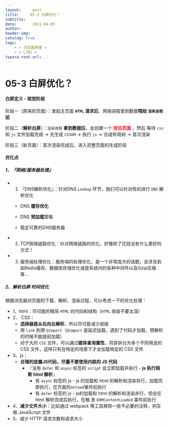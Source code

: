 ```yaml
---
layout:     post
title:     05-3 白屏优化？
subtitle:  
date:       2021-04-09
author:     
header-img: 
catalog: true
tags:
    - < 浏览器原理 >
    - < LTN1 >
typora-root-url: ..
---
```


# 05-3 白屏优化？

#### 白屏定义 - 视觉阶段

阶段一（原来的页面）：发起主页面 **`HTML` 请求后**、网络进程拿到数据**喂给 `渲染进程` 前**

阶段二（**解析白屏**）：`渲染进程` **拿到数据后**，会创建一个 <span style="color:red">**空白页面**</span> ，然后 等待 `css` 和 `js` 文件加载完成 -> 先生成 `CSSOM` -> 执行 `js` -> 合成布局树 -> 首次渲染

阶段三（新页面）：首次渲染完成后，进入完整页面的生成阶段

#### 优化点

##### 1、『网络/服务器处理』

- 1. 『DNS解析优化』：针对DNS `Lookup` 环节，我们可以针对性的进行 `DNS` 解析优化

    - DNS **缓存优化**

    - DNS **预加载**策略

    - 稳定可靠的DNS服务器


- 2. TCP网络链路优化：针对网络链路的优化，好像除了花钱没有什么更好的方式！

-	3. 服务端处理优化：服务端的处理优化，是一个非常庞大的话题，会涉及到如Redis缓存、数据库存储优化或是系统内的各种中间件以及Gzip压缩等...

##### 2、解析白屏 时间优化

根据浏览器对页面的下载、解析、渲染过程，可以考虑一下的优化处理：

-	1、html：尽可能的精简 `HTML` 的代码和结构（`HTML` 层级不要太深）
- 2、 CSS：
    - **选择器是从右向左解析**，所以尽可能减少层级
    - 用 `link` 别用 `@import`（`@import` 是延迟加载，遇到了代码才加载，预解析的时候不能提前加载）
    - 对于大的 `CSS` 文件，可以通过**媒体查询属性**，将其拆分为多个不同用途的 CSS 文件，这样只有在特定的场景下才会加载特定的 CSS 文件
- 3、js：
    -  **合理的放置JS代码，尽量不要使用内联的 JS 代码**
        -  『没有 `defer` 和 `async` 标签的 `script` 会立即加载并执行 - **js 执行阻断 html 解析**』
            -  有 `async` 标签的 js - js 的加载和 html 的解析和渲染并行，加载完即执行，在页面的`onload`事件前执行
            -  有 `defer` 标签的 js - js的加载和 html 的解析和渲染并行，但会在 html 解析完成后执行，在触
                发 `DOMContentLoaded` 事件前执行
- 4、**减少文件大小**：比如通过 webpack 等工具移除一些不必要的注释，并压缩 JavaScript 文件
- 5、减少 HTTP 请求次数和请求大小

